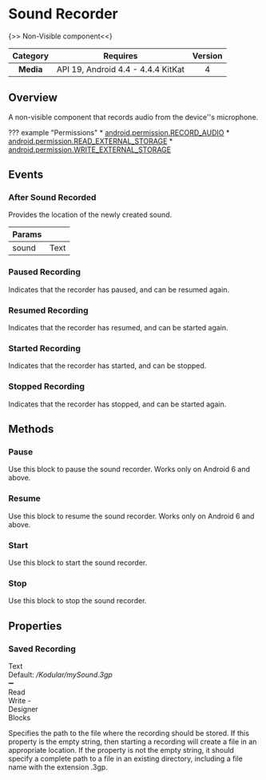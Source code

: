 # Sound Recorder

{>> Non-Visible component<<}

| Category | Requires | Version |
|:--------:|:-------:|:--------:|
|**Media**|<span class="chip chip-any">API 19, Android 4.4 - 4.4.4 KitKat</span>|<span class="chip chip-number">4</span>|

## Overview

A non-visible component that records audio from the device''s microphone.

??? example "Permissions"
    * [android.permission.RECORD_AUDIO](https://developer.android.com/reference/android/Manifest.permission.html#RECORD_AUDIO)
    * [android.permission.READ_EXTERNAL_STORAGE](https://developer.android.com/reference/android/Manifest.permission.html#READ_EXTERNAL_STORAGE)
    * [android.permission.WRITE_EXTERNAL_STORAGE](https://developer.android.com/reference/android/Manifest.permission.html#WRITE_EXTERNAL_STORAGE)

## Events

### After Sound Recorded

Provides the location of the newly created sound.

<div class="block" ai2-block="event" not-rendered="true" value="%7B%22componentName%22:%20%22Sound%20Recorder%22,%20%22name%22:%20%22After%20Sound%20Recorded%22,%20%22param%22:%20%5B%22sound%22%5D%7D"></div>

| Params | []() |
|--------|------|
|sound|<span class="chip chip-text">Text</span>|

### Paused Recording

Indicates that the recorder has paused, and can be resumed again.

<div class="block" ai2-block="event" not-rendered="true" value="%7B%22componentName%22:%20%22Sound%20Recorder%22,%20%22name%22:%20%22Paused%20Recording%22,%20%22param%22:%20%5B%5D%7D"></div>

### Resumed Recording

Indicates that the recorder has resumed, and can be started again.

<div class="block" ai2-block="event" not-rendered="true" value="%7B%22componentName%22:%20%22Sound%20Recorder%22,%20%22name%22:%20%22Resumed%20Recording%22,%20%22param%22:%20%5B%5D%7D"></div>

### Started Recording

Indicates that the recorder has started, and can be stopped.

<div class="block" ai2-block="event" not-rendered="true" value="%7B%22componentName%22:%20%22Sound%20Recorder%22,%20%22name%22:%20%22Started%20Recording%22,%20%22param%22:%20%5B%5D%7D"></div>

### Stopped Recording

Indicates that the recorder has stopped, and can be started again.

<div class="block" ai2-block="event" not-rendered="true" value="%7B%22componentName%22:%20%22Sound%20Recorder%22,%20%22name%22:%20%22Stopped%20Recording%22,%20%22param%22:%20%5B%5D%7D"></div>

## Methods

### Pause

Use this block to pause the sound recorder. Works only on Android 6 and above.

<div class="block" ai2-block="method" not-rendered="true" value="%7B%22componentName%22:%20%22Sound%20Recorder%22,%20%22name%22:%20%22Pause%22,%20%22output%22:%20false,%20%22param%22:%20%5B%5D%7D"></div>

### Resume

Use this block to resume the sound recorder. Works only on Android 6 and above.

<div class="block" ai2-block="method" not-rendered="true" value="%7B%22componentName%22:%20%22Sound%20Recorder%22,%20%22name%22:%20%22Resume%22,%20%22output%22:%20false,%20%22param%22:%20%5B%5D%7D"></div>

### Start

Use this block to start the sound recorder.

<div class="block" ai2-block="method" not-rendered="true" value="%7B%22componentName%22:%20%22Sound%20Recorder%22,%20%22name%22:%20%22Start%22,%20%22output%22:%20false,%20%22param%22:%20%5B%5D%7D"></div>

### Stop

Use this block to stop the sound recorder.

<div class="block" ai2-block="method" not-rendered="true" value="%7B%22componentName%22:%20%22Sound%20Recorder%22,%20%22name%22:%20%22Stop%22,%20%22output%22:%20false,%20%22param%22:%20%5B%5D%7D"></div>

## Properties

### Saved Recording

<span style="user-select: none; white-space:pre-wrap;"><span class="chip chip-text">Text</span> <span class="chip chip-text">Default: <i>/Kodular/mySound.3gp</i></span> :heavy_minus_sign: <span class="chip chip-rw">Read</span> <span class="chip chip-rw">Write</span>  - <span class="chip chip-bd">Designer</span> <span class="chip chip-bd">Blocks</span></span>

Specifies the path to the file where the recording should be stored. If this property is the empty string, then starting a recording will create a file in an appropriate location. If the property is not the empty string, it should specify a complete path to a file in an existing directory, including a file name with the extension .3gp.

<div class="block" ai2-block="property" not-rendered="true" value="%7B%22componentName%22:%20%22Sound%20Recorder%22,%20%22name%22:%20%22Saved%20Recording%22,%20%22getter%22:%20true%7D"></div>
<div class="block" ai2-block="property" not-rendered="true" value="%7B%22componentName%22:%20%22Sound%20Recorder%22,%20%22name%22:%20%22Saved%20Recording%22,%20%22getter%22:%20false%7D"></div>
